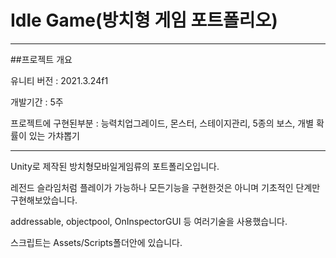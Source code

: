 # Idle Game(방치형 게임 포트폴리오)

------------------------------------------
##프로젝트 개요

유니티 버전 : 2021.3.24f1

개발기간 : 5주

프로젝트에 구현된부분 : 능력치업그레이드, 몬스터, 스테이지관리, 5종의 보스, 개별 확률이 있는 가챠뽑기

----------------------------------------------------
Unity로 제작된 방치형모바일게임류의 포트폴리오입니다.

레전드 슬라임처럼 플레이가 가능하나 모든기능을 구현한것은 아니며 기초적인 단계만 구현해보았습니다.

addressable, objectpool, OnInspectorGUI 등 여러기술을 사용했습니다.

스크립트는 Assets/Scripts폴더안에 있습니다.
